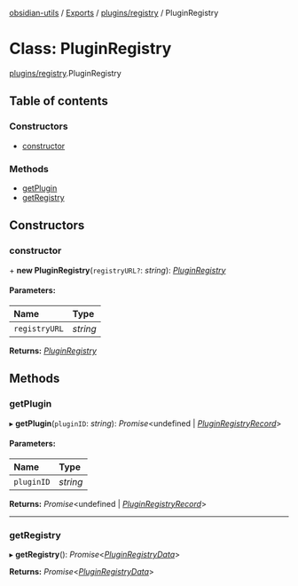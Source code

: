 [obsidian-utils](../README.md) / [Exports](../modules.md) / [plugins/registry](../modules/plugins_registry.md) / PluginRegistry

# Class: PluginRegistry

[plugins/registry](../modules/plugins_registry.md).PluginRegistry

## Table of contents

### Constructors

- [constructor](plugins_registry.pluginregistry.md#constructor)

### Methods

- [getPlugin](plugins_registry.pluginregistry.md#getplugin)
- [getRegistry](plugins_registry.pluginregistry.md#getregistry)

## Constructors

### constructor

\+ **new PluginRegistry**(`registryURL?`: *string*): [*PluginRegistry*](plugins_registry.pluginregistry.md)

#### Parameters:

Name | Type |
:------ | :------ |
`registryURL` | *string* |

**Returns:** [*PluginRegistry*](plugins_registry.pluginregistry.md)

## Methods

### getPlugin

▸ **getPlugin**(`pluginID`: *string*): *Promise*<undefined \| [*PluginRegistryRecord*](../interfaces/plugins_registry.pluginregistryrecord.md)\>

#### Parameters:

Name | Type |
:------ | :------ |
`pluginID` | *string* |

**Returns:** *Promise*<undefined \| [*PluginRegistryRecord*](../interfaces/plugins_registry.pluginregistryrecord.md)\>

___

### getRegistry

▸ **getRegistry**(): *Promise*<[*PluginRegistryData*](../interfaces/plugins_registry.pluginregistrydata.md)\>

**Returns:** *Promise*<[*PluginRegistryData*](../interfaces/plugins_registry.pluginregistrydata.md)\>
